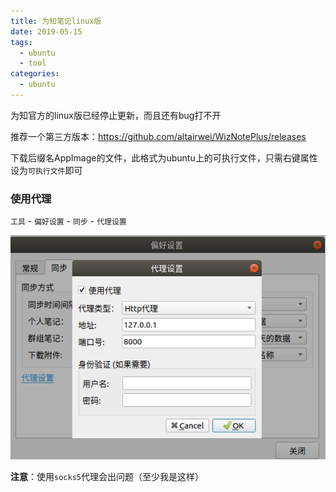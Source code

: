 ```yaml
---
title: 为知笔记linux版
date: 2019-05-15
tags:
  - ubuntu
  - tool
categories:
  - ubuntu
---
```




为知官方的linux版已经停止更新，而且还有bug打不开


推荐一个第三方版本：https://github.com/altairwei/WizNotePlus/releases 

下载后缀名AppImage的文件，此格式为ubuntu上的可执行文件，只需右键属性设为`可执行文件`即可

### 使用代理

`工具` - `偏好设置` - `同步` - `代理设置`

![](https://raw.githubusercontent.com/hzmming/myGraphBed/master/20200108194016.png)

**注意**：使用`socks5`代理会出问题（至少我是这样）